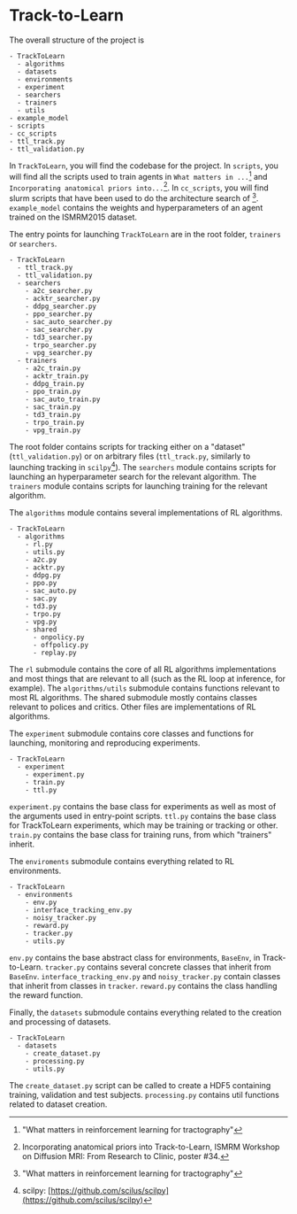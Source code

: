 # Track-to-Learn

The overall structure of the project is

```
- TrackToLearn
  - algorithms
  - datasets
  - environments
  - experiment
  - searchers
  - trainers
  - utils
- example_model
- scripts
- cc_scripts
- ttl_track.py
- ttl_validation.py
```

In `TrackToLearn`, you will find the codebase for the project. In `scripts`, you will find all the scripts used to train agents in `What matters in ...`[^1] and `Incorporating anatomical priors into...`[^2]. In `cc_scripts`, you will find slurm scripts that have been used to do the architecture search of [^1]. `example_model` contains the weights and hyperparameters of an agent trained on the ISMRM2015 dataset.


The entry points for launching `TrackToLearn` are in the root folder, `trainers` or `searchers`. 

```
- TrackToLearn
  - ttl_track.py
  - ttl_validation.py
  - searchers
    - a2c_searcher.py
    - acktr_searcher.py
    - ddpg_searcher.py
    - ppo_searcher.py
    - sac_auto_searcher.py
    - sac_searcher.py
    - td3_searcher.py
    - trpo_searcher.py
    - vpg_searcher.py
  - trainers
    - a2c_train.py
    - acktr_train.py
    - ddpg_train.py
    - ppo_train.py
    - sac_auto_train.py
    - sac_train.py
    - td3_train.py
    - trpo_train.py
    - vpg_train.py
```

The root folder contains scripts for tracking either on a "dataset" (`ttl_validation.py`) or on arbitrary files (`ttl_track.py`, similarly to launching tracking in `scilpy`[^3]). The `searchers` module contains scripts for launching an hyperparameter search for the relevant algorithm. The `trainers` module contains scripts for launching training for the relevant algorithm.

The `algorithms` module contains several implementations of RL algorithms.

```
- TrackToLearn
  - algorithms
    - rl.py
    - utils.py
    - a2c.py
    - acktr.py
    - ddpg.py
    - ppo.py
    - sac_auto.py
    - sac.py
    - td3.py
    - trpo.py
    - vpg.py
    - shared
      - onpolicy.py
      - offpolicy.py
      - replay.py
```

The `rl` submodule contains the core of all RL algorithms implementations and most things that are relevant to all (such as the RL loop at inference, for example). The `algorithms/utils` submodule contains functions relevant to most RL algorithms. The shared submodule mostly contains classes relevant to polices and critics. Other files are implementations of RL algorithms.

The `experiment` submodule contains core classes and functions for launching, monitoring and reproducing experiments. 

```
- TrackToLearn
  - experiment 
    - experiment.py
    - train.py
    - ttl.py
```

`experiment.py` contains the base class for experiments as well as most of the arguments used in entry-point scripts. `ttl.py` contains the base class for TrackToLearn experiments, which may be training or tracking or other. `train.py` contains the base class for training runs, from which "trainers" inherit.


The `enviroments` submodule contains everything related to RL environments.

```
- TrackToLearn
  - environments
    - env.py
    - interface_tracking_env.py
    - noisy_tracker.py
    - reward.py
    - tracker.py
    - utils.py
```

`env.py` contains the base abstract class for environments, `BaseEnv`, in Track-to-Learn. `tracker.py` contains several concrete classes that inherit from `BaseEnv`. `interface_tracking_env.py` and `noisy_tracker.py` contain classes that inherit from classes in `tracker`. `reward.py` contains the class handling the reward function.

Finally, the `datasets` submodule contains everything related to the creation and processing of datasets.

```
- TrackToLearn
  - datasets
    - create_dataset.py
    - processing.py
    - utils.py
```

The `create_dataset.py` script can be called to create a HDF5 containing training, validation and test subjects. `processing.py` contains util functions related to dataset creation.

[^1]: "What matters in reinforcement learning for tractography"
[^2]: Incorporating anatomical priors into Track-to-Learn, ISMRM Workshop on Diffusion MRI: From Research to Clinic, poster #34.
[^3]: scilpy: [https://github.com/scilus/scilpy](https://github.com/scilus/scilpy)
